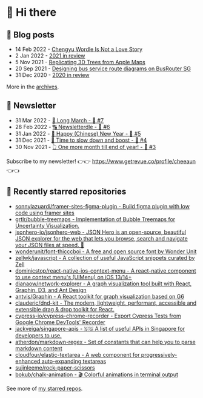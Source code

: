 # 👋 Hi there

## 📝 Blog posts

<!-- feed start -->
- 14 Feb 2022 - [Chengyu Wordle Is Not a Love Story](https://cheeaun.com/blog/2022/02/chengyu-wordle-is-not-a-love-story/)
- 2 Jan 2022 - [2021 in review](https://cheeaun.com/blog/2022/01/2021-in-review/)
- 5 Nov 2021 - [Replicating 3D Trees from Apple Maps](https://cheeaun.com/blog/2021/11/replicating-3d-trees-apple-maps/)
- 20 Sep 2021 - [Designing bus service route diagrams on BusRouter SG](https://cheeaun.com/blog/2021/09/bus-service-route-diagrams-busrouter-sg/)
- 31 Dec 2020 - [2020 in review](https://cheeaun.com/blog/2020/12/2020-in-review/)
<!-- feed end -->

More in the [archives](https://cheeaun.com/blog/archives/).

## 📰 Newsletter

<!-- newsletter start -->
- 31 Mar 2022 - [🚶 Long March - 🥫 #7](https://www.getrevue.co/profile/cheeaun/issues/long-march-7-1061697)
- 28 Feb 2022 - [🔠 Newsletterdle - 🥫 #6](https://www.getrevue.co/profile/cheeaun/issues/newsletterdle-6-1014288)
- 31 Jan 2022 - [🧧 Happy (Chinese) New Year - 🥫 #5](https://www.getrevue.co/profile/cheeaun/issues/happy-chinese-new-year-5-963222)
- 31 Dec 2021 - [🥃 Time to slow down and boost - 🥫 #4](https://www.getrevue.co/profile/cheeaun/issues/time-to-slow-down-and-boost-4-906334)
- 30 Nov 2021 - [👆 One more month till end of year! - 🥫 #3](https://www.getrevue.co/profile/cheeaun/issues/one-more-month-till-end-of-year-3-835833)
<!-- newsletter end -->

Subscribe to my newsletter! 👉👉 https://www.getrevue.co/profile/cheeaun 👈👈

## 🌟 Recently starred repositories

<!-- starred repos start -->
- [sonnylazuardi/framer-sites-figma-plugin - Build figma plugin with low code using framer sites](https://github.com/sonnylazuardi/framer-sites-figma-plugin)
- [grtlr/bubble-treemaps - Implementation of Bubble Treemaps for Uncertainty Visualization.](https://github.com/grtlr/bubble-treemaps)
- [jsonhero-io/jsonhero-web - JSON Hero is an open-source, beautiful JSON explorer for the web that lets you browse, search and navigate your JSON files at speed. 🚀](https://github.com/jsonhero-io/jsonhero-web)
- [wonderunit/font-thicccboi - A free and open source font by Wonder Unit](https://github.com/wonderunit/font-thicccboi)
- [zellwk/javascript - A collection of useful JavaScript snippets curated by Zell](https://github.com/zellwk/javascript)
- [dominicstop/react-native-ios-context-menu - A react-native component to use context menu's (UIMenu) on iOS 13/14+](https://github.com/dominicstop/react-native-ios-context-menu)
- [dianaow/network-explorer - A graph visualization tool built with React, Graphin, D3, and Ant Design](https://github.com/dianaow/network-explorer)
- [antvis/Graphin - A React toolkit for graph visualization based on G6](https://github.com/antvis/Graphin)
- [clauderic/dnd-kit - The modern, lightweight, performant, accessible and extensible drag & drop toolkit for React.](https://github.com/clauderic/dnd-kit)
- [cypress-io/cypress-chrome-recorder - Export Cypress Tests from Google Chrome DevTools' Recorder](https://github.com/cypress-io/cypress-chrome-recorder)
- [jackveiga/singapore-apis - 🇸🇬 A list of useful APIs in Singapore for developers to use.](https://github.com/jackveiga/singapore-apis)
- [atherdon/markdown-regex - Set of constants that can help you to parse markdown content](https://github.com/atherdon/markdown-regex)
- [cloudfour/elastic-textarea - A web component for progressively-enhanced auto-expanding textareas](https://github.com/cloudfour/elastic-textarea)
- [sujinleeme/rock-paper-scissors](https://github.com/sujinleeme/rock-paper-scissors)
- [bokub/chalk-animation - :clapper: Colorful animations in terminal output](https://github.com/bokub/chalk-animation)
<!-- starred repos end -->

See more of [my starred repos](https://github.com/stars/cheeaun/).